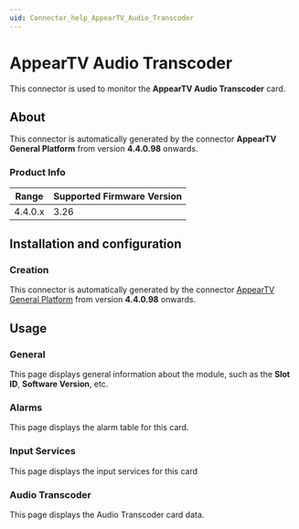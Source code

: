 ```yaml
---
uid: Connector_help_AppearTV_Audio_Transcoder
---
```


# AppearTV Audio Transcoder

This connector is used to monitor the **AppearTV Audio Transcoder** card.

## About

This connector is automatically generated by the connector **AppearTV General Platform** from version **4.4.0.98** onwards.

### Product Info

| Range | Supported Firmware Version |
|------------------|-----------------------------|
| 4.4.0.x          | 3.26                        |

## Installation and configuration

### Creation

This connector is automatically generated by the connector [AppearTV General Platform](xref:Connector_help_AppearTV_General_Platform) from version **4.4.0.98** onwards.

## Usage

### General

This page displays general information about the module, such as the **Slot ID**, **Software Version**, etc.

### Alarms

This page displays the alarm table for this card.

### Input Services

This page displays the input services for this card

### Audio Transcoder

This page displays the Audio Transcoder card data.
